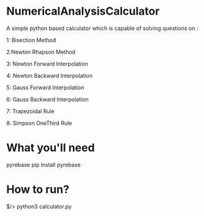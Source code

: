 # NumericalAnalysisCalculator
A simple python based calculator which is capable of solving questions on :

1: Bisection Method

2:Newton Rhapson Method

3: Newton Forward Interpolation

4: Newton Backward Interpolation

5: Gauss Forward Interpolation

6: Gauss Backward Interpolation

7: Trapezoidal Rule

8: Simpson OneThird Rule

# What you'll need
pyrebase
pip install pyrebase

# How to run?
$/> python3 calculator.py
